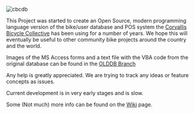 ![cbcdb](https://user-images.githubusercontent.com/7052993/38165757-5e7aca52-34cd-11e8-985d-17a38115de20.png)

This Project was started to create an Open Source, modern programming language version of
the bike/user database and POS system the [Corvallis Bicycle
Collective](www.corvallisbikes.org) has
been using for a number of years. We hope this will eventually be useful to
other community bike projects around the country and the world.

Images of the MS Access forms and a text file with the VBA code from the original database can be found in the
[OLDDB Branch](https://github.com/debboutr/cbsdb/tree/OLDDB/OldCBCDB)

Any help is greatly appreciated.
We are trying to track any ideas or feature concepts as issues.

Current development is in very early stages and is slow.

Some (Not much) more info can be found on the [Wiki](https://github.com/debboutr/cbsdb/wiki) page.
